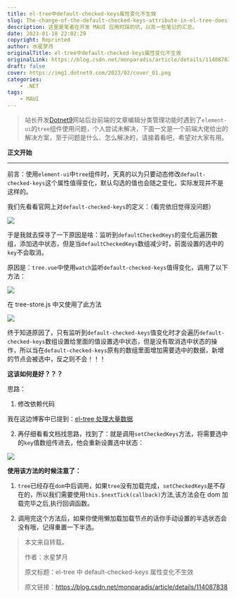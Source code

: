 ```yaml
---
title: el-tree中default-checked-keys属性变化不生效
slug: The-change-of-the-default-checked-keys-attribute-in-el-tree-does-not-take-effect
description: 这里是笔者在开发 MAUI 应用时踩的坑，以及一些笔记的汇总。
date: 2023-01-18 22:02:29
copyright: Reprinted
author: 水星梦月
originalTitle: el-tree中default-checked-keys属性变化不生效
originalLink: https://blog.csdn.net/monparadis/article/details/114087838
draft: false
cover: https://img1.dotnet9.com/2023/02/cover_01.png
categories: 
    - .NET
tags: 
    - MAUI
---
```


> 站长开发[Dotnet9](https://dotnet9.com)网站后台前端的文章编辑分类管理功能时遇到了`element-ui`的`tree`组件使用问题，个人尝试未解决，下面一文是一个前端大佬给出的解决方案，至于问题是什么、怎么解决的，请接着看吧，希望对大家有用。

**正文开始**

---

前言：使用`element-ui`中`tree`组件时，天真的以为只要动态修改`default-checked-keys`这个属性值得变化，默认勾选的值也会随之变化，实际发现并不是这样的。

我们先看看官网上对`default-checked-keys`的定义：（看完依旧觉得没问题）

![](https://img1.dotnet9.com/2023/02/0101.png)

于是我就去探寻了一下原因是啥：监听到`defaultCheckedKeys`的变化后遍历数组，添加选中状态，但是当`defaultCheckedKeys`数组减少时，前面设置的选中的`key`不会取消。

原因是：`tree.vue`中使用`watch`监听`default-checked-keys`值得变化，调用了以下方法：

![](https://img1.dotnet9.com/2023/02/0102.png)

在 tree-store.js 中又使用了此方法

![](https://img1.dotnet9.com/2023/02/0103.png)

终于知道原因了，只有监听到`default-checked-keys`值变化时才会遍历`default-checked-keys`数组设置给里面的值设置选中状态，但是没有取消选中状态的操作，所以当在`default-checked-keys`原有的数组里面增加需要选中的数据，新增的节点会被选中，反之则不会！！！

**这该如何是好？？？**

思路：

1. 修改依赖代码

我在这边博客中已提到：[el-tree 处理大量数据](https://blog.csdn.net/monparadis/article/details/114025100)

2. 再仔细看看文档找思路，找到了：就是调用`setCheckedKeys`方法，将需要选中的`key`值数组传进去，他会重新设置选中状态：

![](https://img1.dotnet9.com/2023/02/0104.png)

**使用该方法的时候注意了：**

1. `tree`已经存在`dom`中后调用，如果`tree`没有加载完成，`setCheckedKeys`是不存在的，所以我们需要使用`this.$nextTick(callback)`方法,该方法会在 dom 加载完毕之后,执行回调函数。

2. 调用完这个方法后，如果你使用懒加载加载节点的话你手动设置的半选状态会没有哦，记得重置一下半选。

> 本文来自转载。
>
> 作者：水星梦月
>
> 原文标题：el-tree 中 default-checked-keys 属性变化不生效
>
> 原文链接：https://blog.csdn.net/monparadis/article/details/114087838
